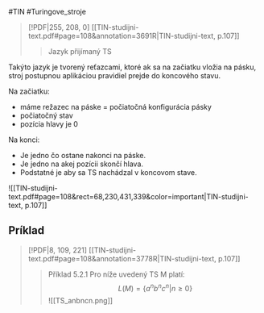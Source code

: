 #TIN #Turingove_stroje 
> [!PDF|255, 208, 0] [[TIN-studijni-text.pdf#page=108&annotation=3691R|TIN-studijni-text, p.107]]
> > Jazyk přijímaný TS

Takýto jazyk je tvorený reťazcami, ktoré ak sa na začiatku vložia na pásku, stroj postupnou aplikáciou pravidiel prejde do koncového stavu.

Na začiatku:
- máme režazec na páske = počiatočná konfigurácia pásky
- počiatočný stav
- pozícia hlavy je 0

Na konci:
- Je jedno čo ostane nakonci na páske.
- Je jedno na akej pozícii skončí hlava.
- Podstatné je aby sa TS nachádzal v koncovom stave.

![[TIN-studijni-text.pdf#page=108&rect=68,230,431,339&color=important|TIN-studijni-text, p.107]]

## Príklad
> [!PDF|8, 109, 221] [[TIN-studijni-text.pdf#page=108&annotation=3778R|TIN-studijni-text, p.107]]
> > Příklad 5.2.1 Pro níže uvedený TS M platí:
> > $$ L(M) = \{a^nb^nc^n | n ≥ 0\} $$
> > ![[TS_anbncn.png]]

